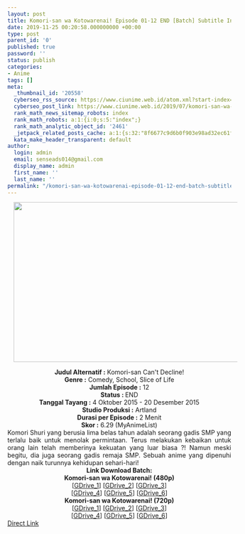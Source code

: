 ```yaml
---
layout: post
title: Komori-san wa Kotowarenai! Episode 01-12 END [Batch] Subtitle Indonesia
date: 2019-11-25 00:20:58.000000000 +00:00
type: post
parent_id: '0'
published: true
password: ''
status: publish
categories:
- Anime
tags: []
meta:
  _thumbnail_id: '20558'
  cyberseo_rss_source: https://www.ciunime.web.id/atom.xml?start-index=1501&max-results=150
  cyberseo_post_link: https://www.ciunime.web.id/2019/07/komori-san-wa-kotowarenai-episode-01-12.html
  rank_math_news_sitemap_robots: index
  rank_math_robots: a:1:{i:0;s:5:"index";}
  rank_math_analytic_object_id: '2461'
  _jetpack_related_posts_cache: a:1:{s:32:"8f6677c9d6b0f903e98ad32ec61f8deb";a:2:{s:7:"expires";i:1654436052;s:7:"payload";a:0:{}}}
  kata_make_header_transparent: default
author:
  login: admin
  email: senseads014@gmail.com
  display_name: admin
  first_name: ''
  last_name: ''
permalink: "/komori-san-wa-kotowarenai-episode-01-12-end-batch-subtitle-indonesia/"
---
```

<div class="separator" style="clear: both; text-align: center;"><a href="https://1.bp.blogspot.com/-CfhCWLSqYTk/XSGq0kxd-rI/AAAAAAAAbKc/Vp5OTpYT-h0pw3p1hkTxJnMSIZ8PyyncQCLcBGAs/s1600/Komori-san%2Bwa%2BKotowarenai%2521.jpg" imageanchor="1" style="margin-left: 1em; margin-right: 1em;"><img border="0" data-original-height="720" data-original-width="1280" height="360" src="{{ site.baseurl }}/assets/2019/11/Komori-san%2Bwa%2BKotowarenai%2521.jpg" width="640" /></a></div>
<p>
<div style="text-align: center;"><b>Judul</b><b><b> Alternatif</b> :</b> Komori-san Can't Decline!</div>
<div style="text-align: center;"><b><b>Genre :</b></b> Comedy, School, Slice of Life</div>
<div style="text-align: center;"><b>Jumlah Episode :</b> 12<br /><b>Status :&nbsp;</b>END<br /><b>Tanggal Tayang :</b> 4 Oktober 2015 - 20 Desember 2015<br /><b>Studio Produksi :</b> Artland<br /><b>Durasi per Episode :</b> 2 Menit</div>
<div style="text-align: center;"><b>Skor :</b> 6.29 (MyAnimeList)</div>
<div style="text-align: center;"></div>
<div style="text-align: justify;">Komori Shuri yang berusia lima belas tahun adalah seorang gadis SMP yang terlalu baik untuk menolak permintaan. Terus melakukan kebaikan untuk orang lain telah memberinya kekuatan yang luar biasa ?! Namun meski begitu, dia juga seorang gadis remaja SMP. Sebuah anime yang dipenuhi dengan naik turunnya kehidupan sehari-hari!</div>
<div style="text-align: justify;"></div>
<div style="text-align: justify;"></div>
<div style="text-align: center;"><b>Link Download Batch:</b></div>
<div style="text-align: center;"><b>Komori-san wa Kotowarenai! (480p)</b></div>
<div style="text-align: center;">[<a href="https://drive.google.com/uc?id=1tu5zOUhE5NESKHmuOglQC-sMAlP2bpc4" target="_blank" rel="noopener">GDrive_1</a>] [<a href="https://drive.google.com/uc?id=1uIU4aAm4DGw9OBV7zI-Z8if20-EFBTCr" target="_blank" rel="noopener">GDrive_2</a>] [<a href="https://drive.google.com/uc?export=download&amp;id=14qfoV7hYM4TFCondGa9fqBwVxzjP1vz2" target="_blank" rel="noopener">GDrive_3</a>]<br />[<a href="https://drive.google.com/uc?export=download&amp;id=1YxygDMBHs_Y4DqeWEU8aHhA_h3Ze1uzu" target="_blank" rel="noopener">GDrive_4</a>] [<a href="https://drive.google.com/uc?export=download&amp;id=1zx3aB0vpFKzYjl88Pq1er4lNpJMQIk-i" target="_blank" rel="noopener">GDrive_5</a>] [<a href="https://drive.google.com/uc?id=1BtDBDgS6ysgRjr9Mbvu9FxALPS3-Zjcq" target="_blank" rel="noopener">GDrive_6</a>]</div>
<div style="text-align: center;"><b>Komori-san wa Kotowarenai! (720p)</b><br />[<a href="https://drive.google.com/uc?id=1ScQ02uS9vmaZSuE0RosVKNcz_b9QC0Br" target="_blank" rel="noopener">GDrive_1</a>] [<a href="https://drive.google.com/uc?id=1onHdXUMN31w0k-LJORFpxmfvtjSTaFWN" target="_blank" rel="noopener">GDrive_2</a>] [<a href="https://drive.google.com/uc?export=download&amp;id=11gCPLn8w2NcRLQCxx9Y9FAYjgXFr-Tzh" target="_blank" rel="noopener">GDrive_3</a>]<br />[<a href="https://drive.google.com/uc?export=download&amp;id=1F6oG6nKwsmVvSSa2G17DFb0MMItuYQuR" target="_blank" rel="noopener">GDrive_4</a>] [<a href="https://drive.google.com/uc?export=download&amp;id=1RvD9883t9-pNK97cFvOnKc1r-8cdCBWw" target="_blank" rel="noopener">GDrive_5</a>] [<a href="https://drive.google.com/uc?id=1MpIB4Xg2n524X4eAkxvLiOQKbHUT4zXo" target="_blank" rel="noopener">GDrive_6</a>]</div>
<link rel="stylesheet" href="https://cdnjs.cloudflare.com/ajax/libs/font-awesome/4.7.0/css/font-awesome.min.css" />
<div class="divbtn"> <a href="https://handymansurrender.com/fihup8buzv?key=94550f7ce39444073321dde3b8782f97" class="btn"><i class="fa fa-download"></i> Direct Link</a> </div>
